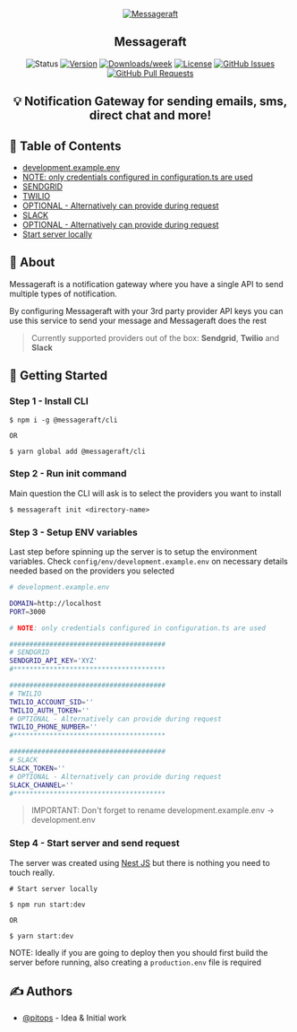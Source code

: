 <p align="center">
  <a href="" rel="noopener">
 <img src="https://i.imgur.com/K8iNOa8.png" alt="Messageraft"></a>
</p>

<h2 align="center">Messageraft</h3>

<div align="center">

![Status](https://img.shields.io/badge/status-active-success.svg)
[![Version](https://img.shields.io/npm/v/@messageraft/cli.svg)](https://npmjs.org/package/@messageraft/cli)
[![Downloads/week](https://img.shields.io/npm/dw/@messageraft/cli.svg)](https://npmjs.org/package/@messageraft/cli)
[![License](https://img.shields.io/npm/l/@messageraft/cli.svg)](https://github.com/messageraft/cli/blob/main/package.json)
[![GitHub Issues](https://img.shields.io/github/issues/messageraft/cli.svg)](https://github.com/messageraft/cli/issues)
[![GitHub Pull Requests](https://img.shields.io/github/issues-pr/messageraft/cli.svg)](https://github.com/messageraft/cli/pulls)
</div>

## <p align = "center">💡 Notification Gateway for sending emails, sms, direct chat and more!</p>

## 📝 Table of Contents

<!-- toc -->
* [development.example.env](#developmentexampleenv)
* [NOTE: only credentials configured in configuration.ts are used](#note-only-credentials-configured-in-configurationts-are-used)
* [SENDGRID](#sendgrid)
* [TWILIO](#twilio)
* [OPTIONAL - Alternatively can provide during request](#optional---alternatively-can-provide-during-request)
* [SLACK](#slack)
* [OPTIONAL - Alternatively can provide during request](#optional---alternatively-can-provide-during-request-1)
* [Start server locally](#start-server-locally)
<!-- tocstop -->

<!-- about -->
## 🧐 About <a name = "about"></a>
Messageraft is a notification gateway where you have a single API to send multiple types of notification.

By configuring Messageraft with your 3rd party provider API keys you can use this service to send your message and Messageraft does the rest

> Currently supported providers out of the box: **Sendgrid**, **Twilio** and **Slack**
<!-- aboutstop -->

## 🏁 Getting Started <a name ="getting-started"></a>

### Step 1 - Install CLI

```sh-session
$ npm i -g @messageraft/cli

OR

$ yarn global add @messageraft/cli
```

### Step 2 - Run init command
Main question the CLI will ask is to select the providers you want to install

```sh-session
$ messageraft init <directory-name>
```

### Step 3 - Setup ENV variables
Last step before spinning up the server is to setup the environment variables. Check `config/env/development.example.env` on necessary details needed based on the providers you selected
```bash
# development.example.env

DOMAIN=http://localhost
PORT=3000

# NOTE: only credentials configured in configuration.ts are used

#######################################
# SENDGRID
SENDGRID_API_KEY='XYZ'
#**************************************

#######################################
# TWILIO
TWILIO_ACCOUNT_SID=''
TWILIO_AUTH_TOKEN=''
# OPTIONAL - Alternatively can provide during request
TWILIO_PHONE_NUMBER=''
#**************************************

#######################################
# SLACK
SLACK_TOKEN=''
# OPTIONAL - Alternatively can provide during request
SLACK_CHANNEL=''
#**************************************

```
> IMPORTANT: Don't forget to rename development.example.env -> development.env

### Step 4 - Start server and send request
The server was created using [Nest JS](https://nestjs.com/) but there is nothing you need to touch really.
```sh-session
# Start server locally

$ npm run start:dev
 
OR

$ yarn start:dev
```
NOTE: Ideally if you are going to deploy then you should first build the server before running, also creating a `production.env` file is required

<!-- usagestop -->

## ✍️ Authors <a name = "authors"></a>

- [@pitops](https://github.com/pitops) - Idea & Initial work
